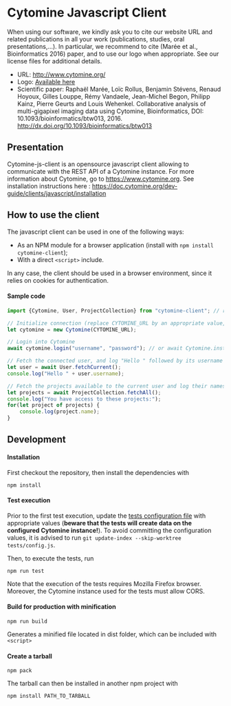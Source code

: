 # Cytomine Javascript Client

When using our software, we kindly ask you to cite our website URL and related publications in all your work (publications, studies, oral presentations,...). In particular, we recommend to cite (Marée et al., Bioinformatics 2016) paper, and to use our logo when appropriate. See our license files for additional details.

- URL: http://www.cytomine.org/
- Logo: [Available here](https://doc.cytomine.org/img/logo_cyto_org.png)
- Scientific paper: Raphaël Marée, Loïc Rollus, Benjamin Stévens, Renaud Hoyoux, Gilles Louppe, Rémy Vandaele, Jean-Michel Begon, Philipp Kainz, Pierre Geurts and Louis Wehenkel. Collaborative analysis of multi-gigapixel imaging data using Cytomine, Bioinformatics, DOI: 10.1093/bioinformatics/btw013, 2016. http://dx.doi.org/10.1093/bioinformatics/btw013

## Presentation

Cytomine-js-client is an opensource javascript client allowing to communicate with the REST API of a Cytomine instance. For more information about Cytomine, go to https://www.cytomine.org.
See installation instructions here : https://doc.cytomine.org/dev-guide/clients/javascript/installation

## How to use the client
The javascript client can be used in one of the following ways:
* As an NPM module for a browser application (install with `npm install cytomine-client`);
* With a direct `<script>` include.

In any case, the client should be used in a browser environment, since it relies on cookies for authentication.

#### Sample code
```javascript
import {Cytomine, User, ProjectCollection} from "cytomine-client"; // required only if used as an NPM module

// Initialize connection (replace CYTOMINE_URL by an appropriate value, e.g. "http://demo.cytomine.coop")
let cytomine = new Cytomine(CYTOMINE_URL);

// Login into Cytomine
await cytomine.login("username", "password"); // or await Cytomine.instance.login("username", "password");

// Fetch the connected user, and log "Hello " followed by its username in the console
let user = await User.fetchCurrent();
console.log("Hello " + user.username);

// Fetch the projects available to the current user and log their names in the console
let projects = await ProjectCollection.fetchAll();
console.log("You have access to these projects:");
for(let project of projects) {
    console.log(project.name);
}
```

## Development

#### Installation
First checkout the repository, then install the dependencies with

    npm install

 #### Test execution

Prior to the first test execution, update the [tests configuration file](tests/config.js) with appropriate values (**beware that the tests will create data on the configured Cytomine instance!**). To avoid committing the configuration values, it is advised to run `git update-index --skip-worktree tests/config.js`.

Then, to execute the tests, run

    npm run test

Note that the execution of the tests requires Mozilla Firefox browser. Moreover, the Cytomine instance used for the tests must allow CORS.

#### Build for production with minification
    npm run build
Generates a minified file located in dist folder, which can be included with `<script>`

#### Create a tarball
    npm pack
The tarball can then be installed in another npm project with

    npm install PATH_TO_TARBALL
